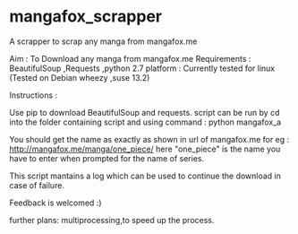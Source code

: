 # mangafox_scrapper
A scrapper to scrap any manga from mangafox.me

Aim : To Download any manga from mangafox.me
Requirements : BeautifulSoup ,Requests ,python 2.7
platform : Currently tested for linux (Tested on Debian wheezy ,suse 13.2)

Instructions :

Use pip to download BeautifulSoup and requests.
script can be run by cd into the folder containing script and using command :
python mangafox_a

You should get the name as exactly as shown in url of mangafox.me
for eg : http://mangafox.me/manga/one_piece/
here "one_piece" is the name you have to enter when prompted for the name of series.

This script mantains a log which can be used to continue the download in case of failure.

Feedback is welcomed :)

further plans:
multiprocessing,to speed up the process.
